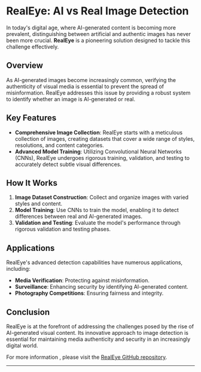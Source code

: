 # RealEye: AI vs Real Image Detection

In today's digital age, where AI-generated content is becoming more prevalent, distinguishing between artificial and authentic images has never been more crucial. **RealEye** is a pioneering solution designed to tackle this challenge effectively.

## Overview

As AI-generated images become increasingly common, verifying the authenticity of visual media is essential to prevent the spread of misinformation. RealEye addresses this issue by providing a robust system to identify whether an image is AI-generated or real.

## Key Features

- **Comprehensive Image Collection**: RealEye starts with a meticulous collection of images, creating datasets that cover a wide range of styles, resolutions, and content categories.
- **Advanced Model Training**: Utilizing Convolutional Neural Networks (CNNs), RealEye undergoes rigorous training, validation, and testing to accurately detect subtle visual differences.

## How It Works

1. **Image Dataset Construction**: Collect and organize images with varied styles and content.
2. **Model Training**: Use CNNs to train the model, enabling it to detect differences between real and AI-generated images.
3. **Validation and Testing**: Evaluate the model's performance through rigorous validation and testing phases.

## Applications

RealEye's advanced detection capabilities have numerous applications, including:

- **Media Verification**: Protecting against misinformation.
- **Surveillance**: Enhancing security by identifying AI-generated content.
- **Photography Competitions**: Ensuring fairness and integrity.

## Conclusion

RealEye is at the forefront of addressing the challenges posed by the rise of AI-generated visual content. Its innovative approach to image detection is essential for maintaining media authenticity and security in an increasingly digital world.

For more information , please visit the [RealEye GitHub repository](https://github.com/vip20000/RealEye).

---

